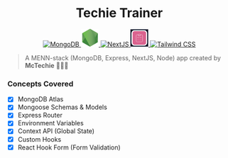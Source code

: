 <h1 align="center">
  Techie Trainer
</h1>
<p align="center">
  <a href="https://www.mongodb.com">
    <img alt="MongoDB" src="https://github.com/mongodb/mongo/raw/master/docs/leaf.svg" width="26" />
  </a>
  <a href="https://nodejs.org/en/">
    <img alt="NodeJS" src="https://raw.githubusercontent.com/github/explore/80688e429a7d4ef2fca1e82350fe8e3517d3494d/topics/nodejs/nodejs.png" width="40" />
  </a>
  <a href="https://nextjs.org/">
    <img alt="NextJS" src="https://camo.githubusercontent.com/92ec9eb7eeab7db4f5919e3205918918c42e6772562afb4112a2909c1aaaa875/68747470733a2f2f6173736574732e76657263656c2e636f6d2f696d6167652f75706c6f61642f76313630373535343338352f7265706f7369746f726965732f6e6578742d6a732f6e6578742d6c6f676f2e706e67" width="40" />
  </a>
  <a href="https://react-hook-form.com">
    <img alt="React Hook Form" src="./assets/react-hook-form.png" width="40" />
  </a>
  <a href="https://tailwindcss.com/">
    <img alt="Tailwind CSS" src="https://avatars.githubusercontent.com/u/67109815?s=200&v=4" width="45" />
  </a>
</p>

> A MENN-stack (MongoDB, Express, NextJS, Node) app created by **McTechie** 👨‍🎨✨

### Concepts Covered

- [x] MongoDB Atlas
- [x] Mongoose Schemas & Models
- [x] Express Router
- [x] Environment Variables
- [x] Context API (Global State)
- [x] Custom Hooks
- [x] React Hook Form (Form Validation)
